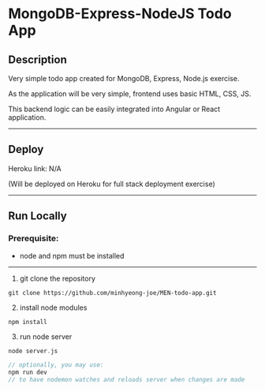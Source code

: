# MongoDB-Express-NodeJS Todo App

## Description

Very simple todo app created for MongoDB, Express, Node.js exercise.

As the application will be very simple, frontend uses basic HTML, CSS, JS.

This backend logic can be easily integrated into Angular or React application.

---

## Deploy

Heroku link: N/A

(Will be deployed on Heroku for full stack deployment exercise)

---

## Run Locally

### Prerequisite:
- node and npm must be installed

---

1. git clone the repository

```
git clone https://github.com/minhyeong-joe/MEN-todo-app.git
```
2. install node modules
```
npm install
```
3. run node server
```c
node server.js

// optionally, you may use:
npm run dev
// to have nodemon watches and reloads server when changes are made
```